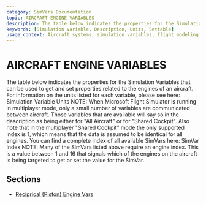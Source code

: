 ```yaml
---
category: SimVars Documentation
topic: AIRCRAFT ENGINE VARIABLES
description: The table below indicates the properties for the Simulation Variables that can be used to get and set properties related to the engines of an aircraft. For information on the units listed for each var...
keywords: [Simulation Variable, Description, Units, Settable]
usage_context: Aircraft systems, simulation variables, flight modeling
---
```


# AIRCRAFT ENGINE VARIABLES

The table below indicates the properties for the Simulation Variables that can be used to get and set properties related to the engines of an aircraft. For information on the units listed for each variable, please see here: Simulation Variable Units
NOTE: When Microsoft Flight Simulator is running in multiplayer mode, only a small number of variables are communicated between aircraft. Those variables that are available will say so in the description as being either for "All Aircraft" or for "Shared Cockpit". Also note that in the multiplayer "Shared Cockpit" mode the only supported index is 1, which means that the data is assumed to be identical for all engines.
You can find a complete index of all available SimVars here: SimVar Index
NOTE: Many of the SimVars listed above require an engine index. This is a value between 1 and 16 that signals which of the engines on the aircraft is being targeted to get or set the value for the SimVar.

## Sections

- [Reciprical (Piston) Engine Vars](reciprical_(piston)_engine_vars.md)